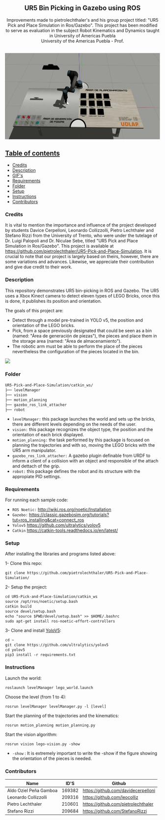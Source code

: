 <p align="center">
  <h2 align="center">UR5 Bin Picking in Gazebo using ROS</h2>

  <p align="center">
  Improvements made to pietrolechthaler's and his group project titled: "UR5 Pick and Place Simulation in Ros/Gazebo". This project has been modified to serve as evaluation in the subject Robot Kinematics and Dynamics taught in University of Americas Puebla
  <br>University of the Americas Puebla - Prof. <a href="https://www.linkedin.com/in/c%C3%A9sar-martinez-torres-617b5347/?originalSubdomain=mx>" Dr. César Martínez Torres.</a>
  </p>
</p>
<br>

<img src="https://github.com/AldoPenaGa/UR5_ROS_Gazebo_BinPicking/blob/main/intro.gif">

## Table of contents
- [Credits](#credits)
- [Description](#description)
- [GIF's](#gifs)
- [Requirements](#requirements)
- [Folder](#folder)
- [Setup](#setup)
- [Instructions](#instructions)
- [Contributors](#contributors)

### Credits
It is vital to mention the importance and influence of the project developed by students Davice Cerpelloni, Leonardo Collizzolli, Pietro Lechthaler and Stefano Rizzi from the University of Trento, who were under the tutelage of Dr. Luigi Palopoli and Dr. Niculae Sebe, titled "UR5 Pick and Place Simulation in Ros/Gazebo". This project is available at https://github.com/pietrolechthaler/UR5-Pick-and-Place-Simulation. It is crucial to note that our project is largely based on theirs, however, there are some variations and advances. Likewise, we appreciate their contribution and give due credit to their work.

### Description
This repository demonstrates UR5 bin-picking in ROS and Gazebo. The UR5 uses a Xbox Kinect camera to detect eleven types of LEGO Bricks, once this is done, it publishes its position and orientation. 

The goals of this project are:
- Detect through a model pre-trained in YOLO v5, the position and orientation of the LEGO bricks.
- Pick, from a space previously designated that could be seen as a bin (named: "Área de generación de piezas"), the pieces and place them in the storage area (named: "Área de almacenamiento").
- The robotic arm must be able to perform the place of the pieces nevertheless the configuration of the pieces located in the bin. 

<img src="https://github.com/AldoPenaGa/UR5_ROS_Gazebo_BinPicking/blob/main/orientation.gif">

### Folder
```
UR5-Pick-and-Place-Simulation/catkin_ws/
├── levelManager
├── vision
├── motion_planning
├── gazebo_ros_link_attacher
├── robot
```
- `levelManager:` this package launches the world and sets up the bricks, there are different levels depending on the needs of the user.
- `vision:` this package recognizes the object type, the position and the orientation of each brick displayed.
- `motion_planning:` the task performed by this package is focused on planning the trajectories and with so, moving the LEGO bricks with the UR5 arm manipulator.
- `gazebo_ros_link_attacher:` A gazebo plugin definable from URDF to inform a client of a collision with an object and responsible of the attach and dettach of the grip.
- `robot:` this package defines the robot and its structure with the appropiate PID settings.


### Requirements

For running each sample code:
- `ROS Noetic:` http://wiki.ros.org/noetic/Installation
- `Gazebo:` https://classic.gazebosim.org/tutorials?tut=ros_installing&cat=connect_ros
- `Yolov5` https://github.com/ultralytics/yolov5
- `Catkin` https://catkin-tools.readthedocs.io/en/latest/

### Setup

After installing the libraries and programs listed above:

1- Clone this repo:
```
git clone https://github.com/pietrolechthaler/UR5-Pick-and-Place-Simulation/
```

2- Setup the project:
```
cd UR5-Pick-and-Place-Simulation/catkin_ws
source /opt/ros/noetic/setup.bash
catkin build
source devel/setup.bash
echo "source $PWD/devel/setup.bash" >> $HOME/.bashrc
sudo apt-get install ros-noetic-effort-controllers
```

3- Clone and install [YoloV5](https://github.com/ultralytics/yolov5):
```
cd ~
git clone https://github.com/ultralytics/yolov5
cd yolov5
pip3 install -r requirements.txt
```
### Instructions

Launch the world:
```
roslaunch levelManager lego_world.launch
```
Choose the level (from 1 to 4):
```
rosrun levelManager levelManager.py -l [level]
```
Start the planning of the trajectories and the kinematics:
```
rosrun motion_planning motion_planning.py
```
Start the vision algorithm:
```
rosrun vision lego-vision.py -show
```
- `-show` : It is extremely important to write the -show if the figure showing the orientation of the pieces is needed.

### Contributors

| Name                    | ID'S   | Github                               |
|-------------------------|--------|--------------------------------------|
| Aldo Oziel Peña Gamboa  | 169382 | https://github.com/davidecerpelloni  |
| Leonardo Collizzolli    | 209316 | https://github.com/leocolliz         |
| Pietro Lechthaler       | 210601 | https://github.com/pietrolechthaler  |
| Stefano Rizzi           | 209684 | https://github.com/StefanoRizzi      |
